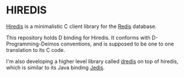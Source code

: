 # HIREDIS

[Hiredis](https://github.com/antirez/hiredis/) is a minimalistic C client library for the [Redis](http://redis.io/) database.

This repository holds D binding for Hiredis. It conforms with D-Programming-Deimos conventions, and is supposed to be one to one translation to its C code.

I'm also developing a higher level library called [dredis](https://github.com/zhaopuming/dredis) on top of hiredis, which is similar to its Java binding [Jedis](https://github.com/xetorthio/jedis).
